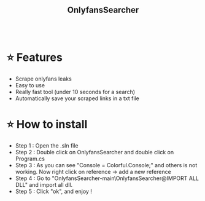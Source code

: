<h2 align="center">OnlyfansSearcher</h2>
<br>
<br>

# ⭐️ Features
 - Scrape onlyfans leaks
 - Easy to use
 - Really fast tool (under 10 seconds for a search)
 - Automatically save your scraped links in a txt file

# ⭐️ How to install
 - Step 1 : Open the .sln file
 - Step 2 : Double click on OnlyfansSearcher and  double click on Program.cs
 - Step 3 : As you can see "Console = Colorful.Console;" and others is not working. Now right click on reference -> add a new reference
 - Step 4 : Go to "OnlyfansSearcher-main\OnlyfansSearcher\@IMPORT ALL DLL" and import all dll.
 - Step 5 : Click "ok", and enjoy !
<br><br><br><br>

